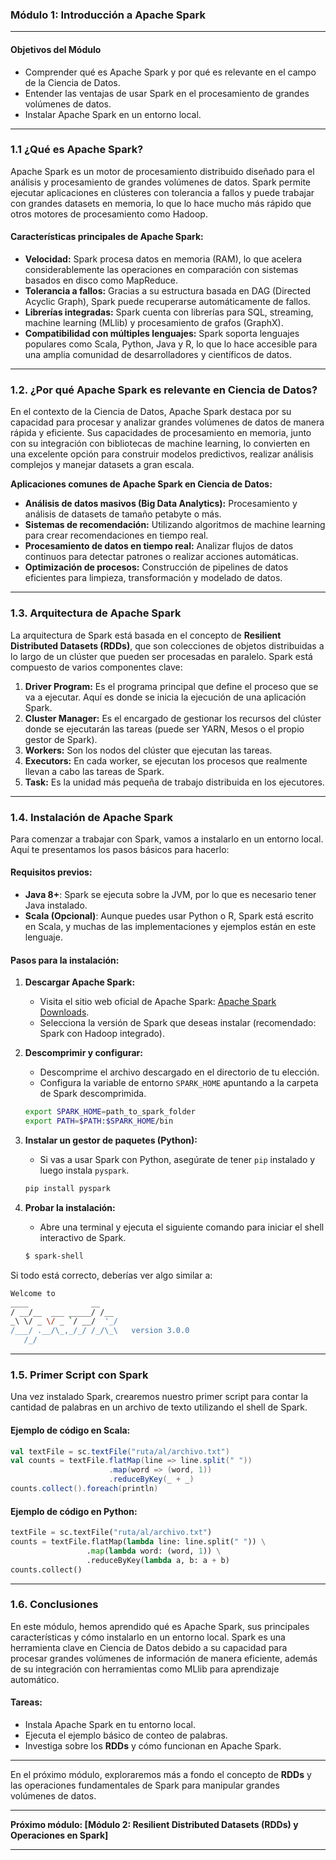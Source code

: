 ### Módulo 1: **Introducción a Apache Spark**

---

#### **Objetivos del Módulo**
- Comprender qué es Apache Spark y por qué es relevante en el campo de la Ciencia de Datos.
- Entender las ventajas de usar Spark en el procesamiento de grandes volúmenes de datos.
- Instalar Apache Spark en un entorno local.
  
---

### 1.1 ¿Qué es Apache Spark?

Apache Spark es un motor de procesamiento distribuido diseñado para el análisis y procesamiento de grandes volúmenes de datos. Spark permite ejecutar aplicaciones en clústeres con tolerancia a fallos y puede trabajar con grandes datasets en memoria, lo que lo hace mucho más rápido que otros motores de procesamiento como Hadoop.

#### **Características principales de Apache Spark:**
- **Velocidad:** Spark procesa datos en memoria (RAM), lo que acelera considerablemente las operaciones en comparación con sistemas basados en disco como MapReduce.
- **Tolerancia a fallos:** Gracias a su estructura basada en DAG (Directed Acyclic Graph), Spark puede recuperarse automáticamente de fallos.
- **Librerías integradas:** Spark cuenta con librerías para SQL, streaming, machine learning (MLlib) y procesamiento de grafos (GraphX).
- **Compatibilidad con múltiples lenguajes:** Spark soporta lenguajes populares como Scala, Python, Java y R, lo que lo hace accesible para una amplia comunidad de desarrolladores y científicos de datos.

---

### 1.2. **¿Por qué Apache Spark es relevante en Ciencia de Datos?**

En el contexto de la Ciencia de Datos, Apache Spark destaca por su capacidad para procesar y analizar grandes volúmenes de datos de manera rápida y eficiente. Sus capacidades de procesamiento en memoria, junto con su integración con bibliotecas de machine learning, lo convierten en una excelente opción para construir modelos predictivos, realizar análisis complejos y manejar datasets a gran escala.

**Aplicaciones comunes de Apache Spark en Ciencia de Datos:**
- **Análisis de datos masivos (Big Data Analytics):** Procesamiento y análisis de datasets de tamaño petabyte o más.
- **Sistemas de recomendación:** Utilizando algoritmos de machine learning para crear recomendaciones en tiempo real.
- **Procesamiento de datos en tiempo real:** Analizar flujos de datos continuos para detectar patrones o realizar acciones automáticas.
- **Optimización de procesos:** Construcción de pipelines de datos eficientes para limpieza, transformación y modelado de datos.

---

### 1.3. **Arquitectura de Apache Spark**

La arquitectura de Spark está basada en el concepto de **Resilient Distributed Datasets (RDDs)**, que son colecciones de objetos distribuidas a lo largo de un clúster que pueden ser procesadas en paralelo. Spark está compuesto de varios componentes clave:

1. **Driver Program:** Es el programa principal que define el proceso que se va a ejecutar. Aquí es donde se inicia la ejecución de una aplicación Spark.
2. **Cluster Manager:** Es el encargado de gestionar los recursos del clúster donde se ejecutarán las tareas (puede ser YARN, Mesos o el propio gestor de Spark).
3. **Workers:** Son los nodos del clúster que ejecutan las tareas.
4. **Executors:** En cada worker, se ejecutan los procesos que realmente llevan a cabo las tareas de Spark.
5. **Task:** Es la unidad más pequeña de trabajo distribuida en los ejecutores.

---

### 1.4. **Instalación de Apache Spark**

Para comenzar a trabajar con Spark, vamos a instalarlo en un entorno local. Aquí te presentamos los pasos básicos para hacerlo:

#### **Requisitos previos:**
- **Java 8+**: Spark se ejecuta sobre la JVM, por lo que es necesario tener Java instalado.
- **Scala (Opcional)**: Aunque puedes usar Python o R, Spark está escrito en Scala, y muchas de las implementaciones y ejemplos están en este lenguaje.

#### **Pasos para la instalación:**

1. **Descargar Apache Spark:**
   - Visita el sitio web oficial de Apache Spark: [Apache Spark Downloads](https://spark.apache.org/downloads.html).
   - Selecciona la versión de Spark que deseas instalar (recomendado: Spark con Hadoop integrado).

2. **Descomprimir y configurar:**
   - Descomprime el archivo descargado en el directorio de tu elección.
   - Configura la variable de entorno `SPARK_HOME` apuntando a la carpeta de Spark descomprimida.
   ```bash
   export SPARK_HOME=path_to_spark_folder
   export PATH=$PATH:$SPARK_HOME/bin
   ```

3. **Instalar un gestor de paquetes (Python):**
   - Si vas a usar Spark con Python, asegúrate de tener `pip` instalado y luego instala `pyspark`.
   ```bash
   pip install pyspark
   ```

4. **Probar la instalación:**
   - Abre una terminal y ejecuta el siguiente comando para iniciar el shell interactivo de Spark.
   ```bash
   $ spark-shell
   ```

Si todo está correcto, deberías ver algo similar a:
```bash
Welcome to
____              __
/ __/__  ___ _____/ /__
_\ \/ _ \/ _ `/ __/  '_/
/___/ .__/\_,_/_/ /_/\_\   version 3.0.0
   /_/
```

---

### 1.5. **Primer Script con Spark**

Una vez instalado Spark, crearemos nuestro primer script para contar la cantidad de palabras en un archivo de texto utilizando el shell de Spark.

#### **Ejemplo de código en Scala:**
```scala
val textFile = sc.textFile("ruta/al/archivo.txt")
val counts = textFile.flatMap(line => line.split(" "))
                      .map(word => (word, 1))
                      .reduceByKey(_ + _)
counts.collect().foreach(println)
```

#### **Ejemplo de código en Python:**
```python
textFile = sc.textFile("ruta/al/archivo.txt")
counts = textFile.flatMap(lambda line: line.split(" ")) \
                 .map(lambda word: (word, 1)) \
                 .reduceByKey(lambda a, b: a + b)
counts.collect()
```

---

### 1.6. **Conclusiones**

En este módulo, hemos aprendido qué es Apache Spark, sus principales características y cómo instalarlo en un entorno local. Spark es una herramienta clave en Ciencia de Datos debido a su capacidad para procesar grandes volúmenes de información de manera eficiente, además de su integración con herramientas como MLlib para aprendizaje automático.

#### **Tareas:**
- Instala Apache Spark en tu entorno local.
- Ejecuta el ejemplo básico de conteo de palabras.
- Investiga sobre los **RDDs** y cómo funcionan en Apache Spark.

---

En el próximo módulo, exploraremos más a fondo el concepto de **RDDs** y las operaciones fundamentales de Spark para manipular grandes volúmenes de datos.

--- 

**Próximo módulo: [Módulo 2: Resilient Distributed Datasets (RDDs) y Operaciones en Spark]**

--- 

